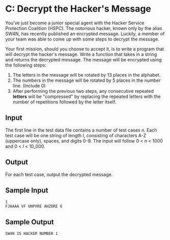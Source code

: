 # C: Decrypt the Hacker's Message

You’ve just become a junior special agent with the Hacker Service Protection Coalition (HSPC).
The notorious hacker, known only by the alias SW4N, has recently published an encrypted message. Luckily, a member of your team was able to come up with some steps to decrypt the message.

Your first mission, should you choose to accept it, is to write a program that will decrypt the hacker's message.
Write a function that takes in a string and returns the decrypted message. The message will be encrypted using the following steps:

1. The letters in the message will be rotated by 13 places in the alphabet.
2. The numbers in the message will be rotated by 5 places in the number line. (Include 0)
3. After performing the previous two steps, any consecutive repeated **letters** will be "compressed" by replacing the repeated letters with the number of repetitions followed by the letter itself.

## Input

The first line in the test data file contains a number of test cases $n$. Each test case will be one string of length $l$, consisting of characters A-Z (uppercase only), spaces, and digits 0-9. The input will follow 0 < $n$ < 1000 and 0 < $l$ < 10_000.

## Output

For each test case, output the decrypted message.

## Sample Input

```
1
FJAAAA VF UNPXRE AHZORE 6
```

## Sample Output

```
SW4N IS HACKER NUMBER 1
```
